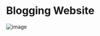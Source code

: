 # Blogging Website
![image](https://github.com/user-attachments/assets/4bf9016a-4fa9-4374-8cec-0e7789e1eb02)
